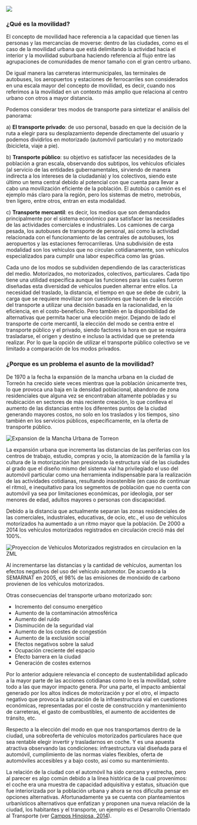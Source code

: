 
<span class="contenido-imagen-previa"><img src="movilidad-nuestra-ciudad/imagen.jpg"></span>

### ¿Qué es la movilidad?

El concepto de movilidad hace referencia a la capacidad que tienen las personas y las mercancías de moverse: dentro de las ciudades, como es el caso de la movilidad urbana que está delimitando la actividad hacia el interior y la movilidad suburbana haciendo referencia al flujo entre las agrupaciones de comunidades de menor tamaño con el gran centro urbano.

De igual manera las carreteras intermunicipales, las terminales de autobuses, los aeropuertos y estaciones de ferrocarriles son considerados en una escala mayor del concepto de movilidad, es decir, cuando nos referimos a la movilidad en un contexto más amplio que relaciona al centro urbano con otros a mayor distancia.

Podemos considerar tres modos de transporte para sintetizar el análisis del panorama:

a) **El transporte privado**: de uso personal, basado en que la decisión de la ruta a elegir para su desplazamiento depende directamente del usuario y podemos dividirlos en motorizado (automóvil particular) y no motorizado (bicicleta, viaje a pie).

b) **Transporte público**: su objetivo es satisfacer las necesidades de la población a gran escala, observando dos subtipos, los vehículos oficiales (al servicio de las entidades gubernamentales, sirviendo de manera indirecta a los intereses de la ciudadanía) y los colectivos, siendo este último un tema central debido al potencial con que cuenta para llevar a cabo una movilización eficiente de la población. El autobús o camión es el ejemplo más claro para la región, pero los sistemas de metro, metrobús, tren ligero, entre otros, entran en esta modalidad.

c) **Transporte mercantil**: es decir, los medios que son demandados principalmente por el sistema económico para satisfacer las necesidades de las actividades comerciales e industriales. Los camiones de carga pesada, los autobuses de transporte de personal, así como la actividad relacionada con el funcionamiento de las centrales de autobuses, los aeropuertos y las estaciones ferrocarrileras. Una subdivisión de esta modalidad son los vehículos que no circulan cotidianamente, son vehículos especializados para cumplir una labor específica como las grúas.

Cada uno de los modos se subdividen dependiendo de las características del medio. Motorizados, no motorizados, colectivos, particulares. Cada tipo tiene una utilidad específica aunque las funciones para las cuales fueron diseñadas esta diversidad de vehículos pueden alternar entre ellos. La necesidad del traslado, la distancia, el tiempo en que se debe de cubrir, la carga que se requiere movilizar son cuestiones que hacen de la elección del transporte a utilizar una decisión basada en la racionalidad, en la eficiencia, en el costo-beneficio. Pero también en la disponibilidad de alternativas que permita hacer una elección mejor.  Dejando de lado el transporte de corte mercantil, la elección del modo se centra entre el transporte público y el privado, siendo factores la hora en que se requiera trasladarse, el origen y destino e incluso la actividad que se pretenda  realizar. Por lo que la opción de utilizar el transporte público colectivo se ve limitado a comparación de los modos privados.

### ¿Porque es un problema el asunto de la movilidad?

De 1970 a la fecha la expansión de la mancha urbana en la ciudad de Torreón ha crecido siete veces mientras que la población únicamente tres, lo que provoca una baja en la densidad poblacional, abandono de zona residenciales que alguna vez se encontraban altamente pobladas y su reubicación en sectores de más reciente creación, lo que conlleva el aumento de las distancias entre los diferentes puntos de la ciudad generando mayores costos, no solo en los traslados y los tiempos, sino también en los servicios públicos, específicamente, en la oferta de transporte público.

<img class="img-responsive contenido-imagen" src="movilidad-nuestra-ciudad/expansion-mancha-urbana-torreon.png" alt="Expansion de la Mancha Urbana de Torreon">

La expansión urbana que incrementa las distancias de las periferias con los centros de trabajo, estudio, compras y ocio, la atomización de la familia y la cultura de la motorización han presionado la estructura vial de las ciudades al grado que el diseño mismo del sistema vial ha privilegiado el uso del automóvil particular como una herramienta indispensable para la realización de las actividades cotidianas, resultando insostenible (en caso de continuar el ritmo), e inequitativo para los segmentos de población que no cuenta con automóvil ya sea por limitaciones económicas, por ideología, por ser menores de edad, adultos mayores o personas con discapacidad.

Debido a la distancia que actualmente separan las zonas residenciales de las comerciales, industriales, educativas, de ocio, etc., el uso de vehículos motorizados ha aumentado a un ritmo mayor que la población. De 2000 a 2014 los vehículos motorizados registrados en circulación creció más del 100%.

<img class="img-responsive contenido-imagen" src="movilidad-nuestra-ciudad/proyeccion-vehiculos-motorizados.png" alt="Proyeccion de Vehiculos Motorizados registrados en circulacion en la ZML">

Al incrementarse las distancias y la cantidad de vehículos, aumentan los efectos negativos del uso del vehículo automotor. De acuerdo a la SEMARNAT en 2005, el 98% de las emisiones de monóxido de carbono provienen de los vehículos motorizados.

Otras consecuencias del transporte urbano motorizado son:

* Incremento del consumo energético
* Aumento de la contaminación atmosférica
* Aumento del ruido
* Disminución de la seguridad vial
* Aumento de los costes de congestión
* Aumento de la exclusión social
* Efectos negativos sobre la salud
* Ocupación creciente del espacio
* Efecto barrera en la ciudad
* Generación de costes externos

Por lo anterior adquiere relevancia el concepto de sustentabilidad aplicado a la mayor parte de las acciones cotidianas como lo es la movilidad, sobre todo a las que mayor impacto genera. Por una parte, el impacto ambiental generado por los altos índices de motorización y por el otro, el impacto negativo que provoca la saturación de la infraestructura vial en cuestiones económicas, representadas por el coste de construcción y mantenimiento de carreteras, el gasto de combustibles, el aumento de accidentes de tránsito, etc.

Respecto a la elección del modo en que nos transportamos dentro de la ciudad, una sobreoferta de vehículos motorizados particulares hace que sea rentable elegir invertir y trasladarnos en coche. Y es una apuesta atractiva observando las condiciones: infraestructura vial diseñada para el automóvil, cumplimiento de las normas viales flexibles, oferta de automóviles accesibles y a bajo costo, así como su mantenimiento.

La relación de la ciudad con el automóvil ha sido cercana y estrecha, pero al parecer es algo común debido a la línea histórica de la cual provenimos: el coche era una muestra de capacidad adquisitiva y estatus, situación que fue interiorizada por la población urbana y ahora se nos dificulta pensar en opciones alternativas. Afortunadamente ya se cuenta con planteamientos urbanísticos alternativos que enfatizan y proponen una nueva relación de la ciudad, los habitantes y el transporte, un ejemplo es el Desarrollo Orientado al Transporte (ver [Campos Hinojosa, 2014](http://localhost/blog/dot-desarrollo-orientado-transporte.html)).
